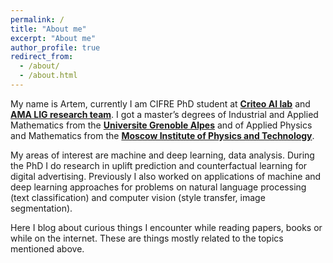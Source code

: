 ```yaml
---
permalink: /
title: "About me"
excerpt: "About me"
author_profile: true
redirect_from: 
  - /about/
  - /about.html
---
```


My name is Artem, currently I am CIFRE PhD student at **[Criteo AI lab](https://ailab.criteo.com/about-us/)** and **[AMA LIG research team](http://ama.liglab.fr)**. I got a master’s degrees of Industrial and Applied Mathematics from the **[Universite Grenoble Alpes](https://msiam.imag.fr/)** and of Applied Physics and Mathematics from the **[Moscow Institute of Physics and Technology](http://www.mipt.ru/)**.

My areas of interest are machine and deep learning, data analysis. During the PhD I do research in uplift prediction and counterfactual learning for digital advertising. Previously I also worked on applications of machine and deep learning approaches for problems on natural language processing (text classification) and computer vision (style transfer, image segmentation).

Here I blog about curious things I encounter while reading papers, books or while on the internet. These are things mostly related to the topics mentioned above.
